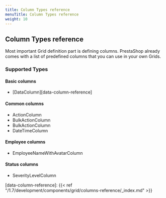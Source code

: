 ```yaml
---
title: Column Types reference
menuTitle: Column Types reference
weight: 10
---
```


## Column Types reference

Most important Grid definition part is defining columns. PrestaShop already comes with a list of predefined columns that you can use in your own Grids.

### Supported Types

#### Basic columns

* [DataColumn][data-column-reference]

#### Common columns

* ActionColumn
* BulkActionColumn
* BulkActionColumn
* DateTimeColumn

#### Employee columns

* EmployeeNameWithAvatarColumn

#### Status columns

* SeverityLevelColumn

[data-column-reference]: {{< ref "/1.7/development/components/grid/columns-reference/_index.md" >}}
